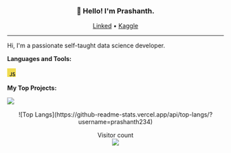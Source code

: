 <h3 align="center">👋 Hello! I'm Prashanth.</h3>

<p align="center">
  <a href="https://www.linkedin.com/in/prashanth-bodduna-a6b312155/">Linked</a> •
  <a href="https://www.kaggle.com/prashanthbodduna">Kaggle</a>
</p>

---

Hi, I'm a passionate self-taught data science developer.

<!--
- 🔭 I’m currently working on my project [Credit card fraud detection](https://github.com/prashanth4/Credit-Card-Fraud-Detection)
-->

**Languages and Tools:**  

<code><img height="20" src="https://raw.githubusercontent.com/github/explore/80688e429a7d4ef2fca1e82350fe8e3517d3494d/topics/javascript/javascript.png"></code>

<!--
![Prashanth's github stats](https://github-readme-stats.vercel.app/api?username=prashanth234&count_private=true&show_icons=true&theme=radical)
-->

**My Top Projects:** 
<div>
<a href="https://github.com/prashanth/Credit-Card-Fraud-Detection">
  <img align="left" src="https://github-readme-stats.vercel.app/api/pin/?username=prashanth234&repo=Credit-Card-Fraud-Detection" />
</a>
</div>

<br/>

<p align="center"> 
  ![Top Langs](https://github-readme-stats.vercel.app/api/top-langs/?username=prashanth234)
</p>

<p align="center"> 
  Visitor count<br>
  <img src="https://profile-counter.glitch.me/prashanth234/count.svg" />
</p>
